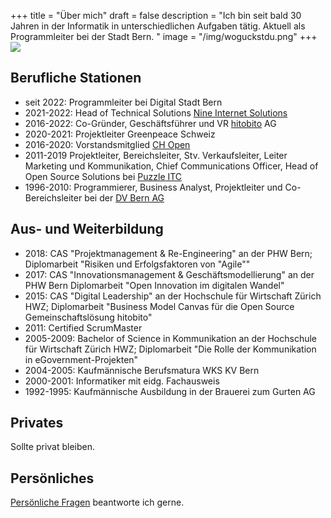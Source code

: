 +++
title = "Über mich"
draft = false
description = "Ich bin seit bald 30 Jahren in der Informatik in unterschiedlichen Aufgaben tätig. Aktuell als Programmleiter bei der Stadt Bern. "
image = "/img/woguckstdu.png"
+++
![](/img/woguckstdu.png)

## Berufliche Stationen

* seit 2022: Programmleiter bei Digital Stadt Bern
* 2021-2022: Head of Technical Solutions [Nine Internet Solutions](https://www.nine.ch)
* 2016-2022: Co-Gründer, Geschäftsführer und VR [hitobito](https://www.hitobito.com) AG
* 2020-2021: Projektleiter Greenpeace Schweiz
* 2016-2020: Vorstandsmitglied [CH Open](https://www.ch-open.ch)
* 2011-2019 Projektleiter, Bereichsleiter, Stv. Verkaufsleiter, Leiter Marketing und Kommunikation, Chief Communications Officer, Head of Open Source Solutions bei [Puzzle ITC](https://www.puzzle.ch)
* 1996-2010: Programmierer, Business Analyst, Projektleiter und Co-Bereichsleiter bei der [DV Bern AG](https://www.dvbern.ch/)

## Aus- und Weiterbildung

* 2018: CAS "Projektmanagement & Re-Engineering" an der PHW Bern; Diplomarbeit "Risiken und Erfolgsfaktoren von "Agile""
* 2017: CAS "Innovationsmanagement & Geschäftsmodellierung" an der PHW Bern Diplomarbeit "Open Innovation im digitalen Wandel"
* 2015: CAS "Digital Leadership" an der Hochschule für Wirtschaft Zürich HWZ; Diplomarbeit "Business Model Canvas für die Open Source Gemeinschaftslösung hitobito"
* 2011: Certified ScrumMaster
* 2005-2009: Bachelor of Science in Kommunikation an der Hochschule für Wirtschaft Zürich HWZ; Diplomarbeit "Die Rolle der Kommunikation in eGovernment-Projekten"
* 2004-2005: Kaufmännische Berufsmatura WKS KV Bern
* 2000-2001: Informatiker mit eidg. Fachausweis
* 1992-1995: Kaufmännische Ausbildung in der Brauerei zum Gurten AG

## Privates

Sollte privat bleiben.

## Persönliches

[Persönliche Fragen](mailto:andre.kunz@protonmail.ch) beantworte ich gerne.
